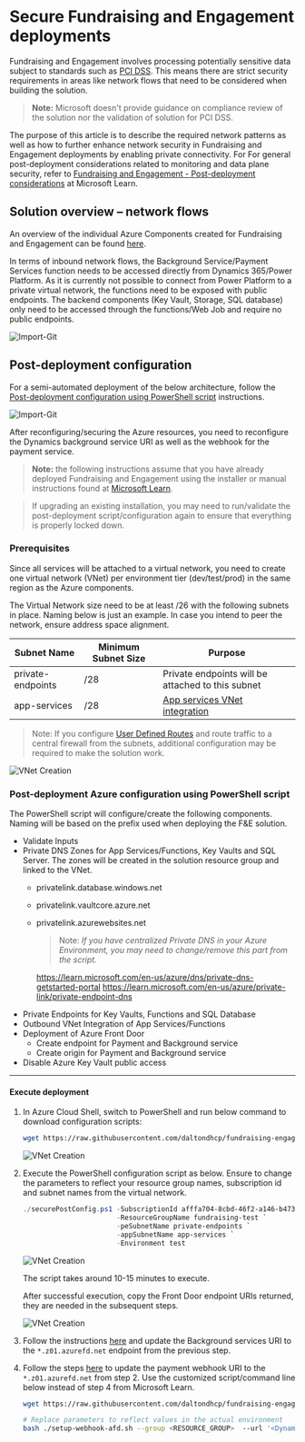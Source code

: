 # Secure Fundraising and Engagement deployments

Fundraising and Engagement involves processing potentially sensitive data subject to standards such as [PCI DSS](https://learn.microsoft.com/en-us/azure/compliance/offerings/offering-pci-dss).
This means there are strict security requirements in areas like network flows that need to be considered when building the solution.

> **Note:** Microsoft doesn't provide guidance on compliance review of the solution nor the validation of solution for PCI DSS.

The purpose of this article is to describe the required network patterns as well as how to further enhance network security in Fundraising and Engagement deployments by enabling private connectivity. For
For general post-deployment considerations related to monitoring and data plane security, refer to [Fundraising and Engagement - Post-deployment considerations](https://learn.microsoft.com/en-us/dynamics365/industry/nonprofit/fundraising-engagement-deploy-overview#post-deployment-considerations) at Microsoft Learn.

## Solution overview – network flows

An overview of the individual Azure Components created for Fundraising and Engagement can be found [here](https://learn.microsoft.com/en-us/dynamics365/industry/nonprofit/fundraising-engagement-deploy-overview#overview-of-azure-components-used-by-fundraising--engagement).

In terms of inbound network flows, the Background Service/Payment Services function needs to be accessed directly from Dynamics 365/Power Platform. As it is currently not possible to connect from Power Platform to a private virtual network, the functions need to be exposed with public endpoints. The backend components (Key Vault, Storage, SQL database) only need to be accessed through the functions/Web Job and require no public endpoints.

![Import-Git](./media/overview.png)

## Post-deployment configuration

For a semi-automated deployment of the below architecture, follow the [Post-deployment configuration using PowerShell script](#post-deployment-azure-configuration-using-powershell-script) instructions.

![Import-Git](./media/solution_overview.png)

After reconfiguring/securing the Azure resources, you need to reconfigure the Dynamics background service URI as well as the webhook for the payment service.

> **Note:** the following instructions assume that you have already deployed Fundraising and Engagement using the installer or manual instructions found at [Microsoft Learn](https://learn.microsoft.com/en-us/dynamics365/industry/nonprofit/fundraising-engagement-deploy-overview).

> If upgrading an existing installation, you may need to run/validate the post-deployment script/configuration again to ensure that everything is properly locked down.

### Prerequisites

Since all services will be attached to a virtual network, you need to create one virtual network (VNet) per environment tier (dev/test/prod) in the same region as the Azure components.

The Virtual Network size need to be at least /26 with the following subnets in place. Naming below is just an example. In case you intend to peer the network, ensure address space alignment.

|Subnet Name | Minimum Subnet Size | Purpose |
| --- | --- | --- |
| private-endpoints | /28 | Private endpoints will be attached to this subnet|
| app-services | /28 | [App services VNet integration](https://learn.microsoft.com/en-us/azure/app-service/overview-vnet-integration#subnet-requirements)|

> Note: If you configure [User Defined Routes](https://learn.microsoft.com/en-us/azure/virtual-network/virtual-networks-udr-overview#user-defined) and route traffic to a central firewall from the subnets, additional configuration may be required to make the solution work.

![VNet Creation](./media/vnet_creation.png)

### Post-deployment Azure configuration using PowerShell script

The PowerShell script will configure/create the following components. Naming will be based on the prefix used when deploying the F&E solution.

* Validate Inputs
* Private DNS Zones for App Services/Functions, Key Vaults and SQL Server. The zones will be created in the solution resource group and linked to the VNet.
  * privatelink.database.windows.net
  * privatelink.vaultcore.azure.net
  * privatelink.azurewebsites.net
    > Note: *If you have centralized Private DNS in your Azure Environment, you may need to change/remove this part from the script.*

    <https://learn.microsoft.com/en-us/azure/dns/private-dns-getstarted-portal>
    <https://learn.microsoft.com/en-us/azure/private-link/private-endpoint-dns>
* Private Endpoints for Key Vaults, Functions and SQL Database
* Outbound VNet Integration of App Services/Functions
* Deployment of Azure Front Door
  * Create endpoint for Payment and Background service
  * Create origin for Payment and Background service
* Disable Azure Key Vault public access

---

#### Execute deployment

1. In Azure Cloud Shell, switch to PowerShell and run below command to download configuration scripts:

    ```bash
    wget https://raw.githubusercontent.com/daltondhcp/fundraising-engagement-deploy/main/scripts/securePostConfig.ps1
    ```

    ![VNet Creation](./media/download_scripts.png)
2. Execute the PowerShell configuration script as below. Ensure to change the parameters to reflect your resource group names, subscription id and subnet names from the virtual network.

   ```powershell
   ./securePostConfig.ps1 -SubscriptionId afffa704-8cbd-46f2-a146-b473f632ecb5 `
                          -ResourceGroupName fundraising-test `
                          -peSubnetName private-endpoints `
                          -appSubnetName app-services `
                          -Environment test
   ```

    ![VNet Creation](./media/deployScript.png)

    The script takes around 10-15 minutes to execute.

    After successful execution, copy the Front Door endpoint URIs returned, they are needed in the subsequent steps.

    ![VNet Creation](./media/deploy_output.png)

3. Follow the instructions [here](https://learn.microsoft.com/en-us/dynamics365/industry/nonprofit/fundraising-engagement-deploy-manually#configuration-record-prerequisites) and update the Background services URI to the `*.z01.azurefd.net` endpoint from the previous step.

4. Follow the steps [here](https://learn.microsoft.com/en-us/dynamics365/industry/nonprofit/fundraising-engagement-deploy-manually#configure-payment-service-webhook-from-azure) to update the payment webhook URI to the `*.z01.azurefd.net` from step 2. Use the customized script/command line below instead of step 4 from Microsoft Learn.

    ```bash
    wget https://raw.githubusercontent.com/daltondhcp/fundraising-engagement-deploy/main/scripts/setup-webhook-afd.sh

    # Replace parameters to reflect values in the actual environment
    bash ./setup-webhook-afd.sh --group <RESOURCE_GROUP>  --url '<Dynamics_URL>' --afd-name *.z01.azurefd.net --function-name Payment-Service-test

    ```
